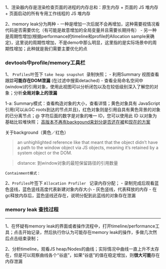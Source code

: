 
1、渲染器内存是渲染检查页面的进程的内存总和：原生内存 + 页面的 JS 堆内存 + 页面启动的所有专用工作线程的 JS 堆内存

2、memory leak分为两种
    - 一种是增加一次后就不会再增加，这种需要视情况看代码是否需要优化（有可能是故意增加的全局变量并且需要长期持有）
    - 另一种是周期性增加(根据performance的timeline和profile的Allocation sample来确定)，这里说的周期性增加，不是demo中那么明显，这里指的是实际场景中的周期性增加；此种就是我们需要主要优化的点



### devtools中profile/memory工具栏

1、 `Profiles`叶签下 `take heap snapshot `录制快照；
    - 利用Summary 视图查看跟踪**可能存在DOM泄漏** (在过滤中搜索detached)
    - 查看全局命名空间中(window)的引用对象，使用此视图可以分析闭包以及在较低级别深入了解您的对象；分析**全局对象上的泄漏**


1-a: 
    Summary模式：查看构造对象的大小，查看详情；黄色对象具有 JavaScript 引用(可以从GC roots到达的节点并且)，红色对象则是引用自具有黄色背景的对象的已分离节点；@ 字符后面的数字是对象的唯一 ID，您可以使用此 ID 以对象为基础比较堆快照；
    [高版本不再有backgound来划分是否还在被](https://stackoverflow.com/questions/13371119/what-do-the-colours-mean-for-detached-dom-nodes-in-the-chrome-heap-profiler)和[现在的方案](https://twitter.com/LinguaBrowse/status/1060964789546033158)

关于background（黄色／红色）
> an unhighlighted reference like that meant that the object didn’t have a path 
> to the window object via JS objects, meaning it’s retained by a system object
> or the DOM.

> distance: 到window对象的最短保留路径的引用数量

    Containment模式：

2、`Profiles`叶签下 `Allocation Profiler ` 记录内存分配；
    - 录制完成后观看蓝色竖线，蓝色竖线高度代表新建对象内存大小
    - 灰色竖线，代表释放的内存
    - 在gc释放内存后，蓝色竖线还存在，说明分配到此蓝线的对象存在泄漏



### memory leak 查找过程

---
1、在怀疑有memory leak的界面或者操作流程中，打开timeline/performance工具；点击开始记录，然后执行你认为可能存在memory leak的操作，多做几次然后点击结束录制；

2、分析timeline，观看JS heap/Nodes的曲线；实际情况中曲线一直上升不太存在，但是可以观察曲线各个“谷底”，如果“谷底”的值在稳定增加，则**很大可能**存在内存泄漏

